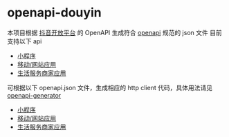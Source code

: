 # openapi-douyin

本项目根据 [抖音开放平台](https://developer.open-douyin.com/) 的 OpenAPI 生成符合 [openapi](https://www.openapis.org/) 规范的 json 文件
目前支持以下 api

- [小程序](https://developer.open-douyin.com/docs/resource/zh-CN/mini-app/develop/server/server-api-introduction)
- [移动/网站应用](https://developer.open-douyin.com/docs/resource/zh-CN/dop/develop/openapi/list)
- [生活服务商家应用](https://developer.open-douyin.com/docs/resource/zh-CN/local-life/develop/preparation/signruleintroduce)


可根据以下 openapi.json 文件，生成相应的 http client 代码，具体用法请见[openapi-generator](https://github.com/OpenAPITools/openapi-generator)

- [小程序](./generator/src/main/resources/mini-app-openapi.json)
- [移动/网站应用](./generator/src/main/resources/dop-openapi.json)
- [生活服务商家应用](./generator/src/main/resources/local-life-openapi.json)